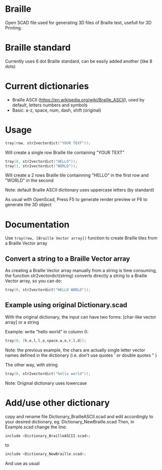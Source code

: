 # Braille
Open SCAD file used for generating 3D files of Braille text, usefull for 3D Printing.

# Braille standard
Currently uses 6 dot Braille standard, can be easily added another (like 8 dots) 

# Current dictionaries
- Braille ASCII (https://en.wikipedia.org/wiki/Braille_ASCII), used by default, letters numbers and symbols
- Basic: a-z, space, num, dash, shift (original)

# Usage
```C
tray(row, str2vectordict("YOUR TEXT"));
```
Will create a single row Braille tile containing "YOUR TEXT"


```C
tray(0, str2vectordict("HELLO"));
tray(1, str2vectordict("WORLD"));
```
Will create a 2 rows Braille tile containning "HELLO" in the first row and "WORLD" in the second

Note: default Braille ASCII dictionary uses uppercase letters (by standard)

As usual with OpenScad, Press F5 to generate render preview or F6 to generate the 3D object

# Documentation

Use `tray(row, [Braille Vector array])` function to create Braille tiles from a Braille Vector array

## Convert a string to a Braille Vector array
As creating a Braille Vector array manually from a string is time consuming, the function str2vectordict(string) converts directly a string to a Braille Vector array, so you can do: 
```C
tray(0, str2vectordict("HELLO WORLD"));
```

## Example using original Dictionary.scad
With the original dictionary, the input can have two forms: [char-like vector array] or a string

Example: write "hello world" in column 0: 
```C
tray(0, [h,e,l,l,o,space,w,o,r,l,d]);
```

Note: the previous example, the chars are actually single letter vector names defined in the dictionary (i.e. don't use quotes ' or double quotes " )

The other way, with string 
```C
tray(0, str2vectordict("hello world"));
```

Note: Original dictionary uses lowercase


# Add/use other dictionary
copy and rename file Dictionary_BrailleASCII.scad and edit accordingly to your desired dictionary, eg. Dictionary_NewBraille.scad
Then, in Example.scad change the line:
```C
include <Dictionary_BrailleASCII.scad>; 
```

to 
```C
include <Dictionary_NewBraille.scad>; 
```

And use as usual